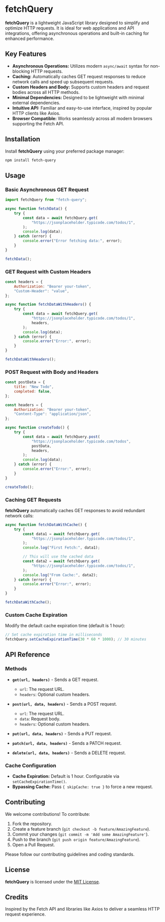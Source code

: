 # fetchQuery

**fetchQuery** is a lightweight JavaScript library designed to simplify and
optimize HTTP requests. It is ideal for web applications and API integrations,
offering asynchronous operations and built-in caching for enhanced performance.

## Key Features

- **Asynchronous Operations:** Utilizes modern `async/await` syntax for
  non-blocking HTTP requests.
- **Caching:** Automatically caches GET request responses to reduce network
  calls and speed up subsequent requests.
- **Custom Headers and Body:** Supports custom headers and request bodies across
  all HTTP methods.
- **Minimal Dependencies:** Designed to be lightweight with minimal external
  dependencies.
- **Intuitive API:** Familiar and easy-to-use interface, inspired by popular
  HTTP clients like Axios.
- **Browser Compatible:** Works seamlessly across all modern browsers supporting
  the Fetch API.

## Installation

Install **fetchQuery** using your preferred package manager:

```bash
npm install fetch-query
```

## Usage

### Basic Asynchronous GET Request

```javascript
import fetchQuery from "fetch-query";

async function fetchData() {
	try {
		const data = await fetchQuery.get(
			"https://jsonplaceholder.typicode.com/todos/1",
		);
		console.log(data);
	} catch (error) {
		console.error("Error fetching data:", error);
	}
}

fetchData();
```

### GET Request with Custom Headers

```javascript
const headers = {
	Authorization: "Bearer your-token",
	"Custom-Header": "value",
};

async function fetchDataWithHeaders() {
	try {
		const data = await fetchQuery.get(
			"https://jsonplaceholder.typicode.com/todos/1",
			headers,
		);
		console.log(data);
	} catch (error) {
		console.error("Error:", error);
	}
}

fetchDataWithHeaders();
```

### POST Request with Body and Headers

```javascript
const postData = {
	title: "New Todo",
	completed: false,
};

const headers = {
	Authorization: "Bearer your-token",
	"Content-Type": "application/json",
};

async function createTodo() {
	try {
		const data = await fetchQuery.post(
			"https://jsonplaceholder.typicode.com/todos",
			postData,
			headers,
		);
		console.log(data);
	} catch (error) {
		console.error("Error:", error);
	}
}

createTodo();
```

### Caching GET Requests

**fetchQuery** automatically caches GET responses to avoid redundant network
calls:

```javascript
async function fetchDataWithCache() {
	try {
		const data1 = await fetchQuery.get(
			"https://jsonplaceholder.typicode.com/todos/1",
		);
		console.log("First Fetch:", data1);

		// This will use the cached data
		const data2 = await fetchQuery.get(
			"https://jsonplaceholder.typicode.com/todos/1",
		);
		console.log("From Cache:", data2);
	} catch (error) {
		console.error("Error:", error);
	}
}

fetchDataWithCache();
```

### Custom Cache Expiration

Modify the default cache expiration time (default is 1 hour):

```javascript
// Set cache expiration time in milliseconds
fetchQuery.setCacheExpirationTime(30 * 60 * 1000); // 30 minutes
```

## API Reference

### Methods

- **`get(url, headers)`** - Sends a GET request.

  - `url`: The request URL.
  - `headers`: Optional custom headers.

- **`post(url, data, headers)`** - Sends a POST request.

  - `url`: The request URL.
  - `data`: Request body.
  - `headers`: Optional custom headers.

- **`put(url, data, headers)`** - Sends a PUT request.
- **`patch(url, data, headers)`** - Sends a PATCH request.
- **`delete(url, data, headers)`** - Sends a DELETE request.

### Cache Configuration

- **Cache Expiration:** Default is 1 hour. Configurable via
  `setCacheExpirationTime()`.
- **Bypassing Cache:** Pass `{ skipCache: true }` to force a new request.

## Contributing

We welcome contributions! To contribute:

1. Fork the repository.
2. Create a feature branch (`git checkout -b feature/AmazingFeature`).
3. Commit your changes (`git commit -m 'Add some AmazingFeature'`).
4. Push to the branch (`git push origin feature/AmazingFeature`).
5. Open a Pull Request.

Please follow our contributing guidelines and coding standards.

## License

**fetchQuery** is licensed under the [MIT License](LICENSE).

## Credits

Inspired by the Fetch API and libraries like Axios to deliver a seamless HTTP
request experience.
